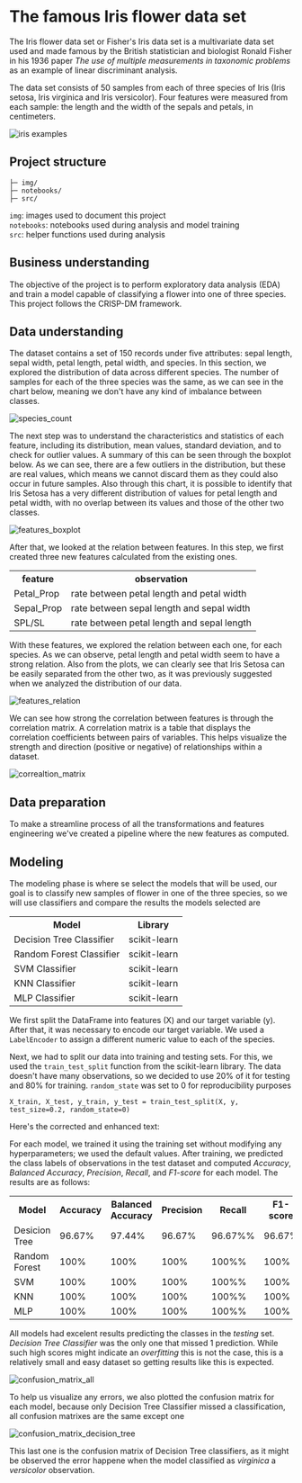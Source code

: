 

# The famous Iris flower data set

The Iris flower data set or Fisher's Iris data set is a multivariate data set used and made famous by the British statistician and biologist Ronald Fisher in his 1936 paper _The use of multiple measurements in taxonomic problems_ as an example of linear discriminant analysis.

The data set consists of 50 samples from each of three species of Iris (Iris setosa, Iris virginica and Iris versicolor). Four features were measured from each sample: the length and the width of the sepals and petals, in centimeters.

![iris examples](img/iris_img.png "Iris examples")

## Project structure

```
├─ img/
├─ notebooks/
├─ src/

```

`img`: images used to document this project <br />
`notebooks`: notebooks used during analysis and model training <br />
`src`: helper functions used during analysis

## Business understanding

The objective of the project is to perform exploratory data analysis (EDA) and train a model capable of classifying a flower into one of three species. This project follows the CRISP-DM framework.

## Data understanding

The dataset contains a set of 150 records under five attributes: sepal length, sepal width, petal length, petal width, and species. In this section, we explored the distribution of data across different species. The number of samples for each of the three species was the same, as we can see in the chart below, meaning we don't have any kind of imbalance between classes.

![species_count](img/species_countplot.png)

The next step was to understand the characteristics and statistics of each feature, including its distribution, mean values, standard deviation, and to check for outlier values. A summary of this can be seen through the boxplot below. As we can see, there are a few outliers in the distribution, but these are real values, which means we cannot discard them as they could also occur in future samples. Also through this chart, it is possible to identify that Iris Setosa has a very different distribution of values for petal length and petal width, with no overlap between its values and those of the other two classes.

![features_boxplot](img/features_boxplot.png)

After that, we looked at the relation between features. In this step, we first created three new features calculated from the existing ones.

<table>
    <tr>
        <th>feature</th>
        <th>observation</th>
    </tr>
    <tr>
        <td>Petal_Prop</td><td>rate between petal length and petal width</td>
    </tr>
     <tr>
        <td>Sepal_Prop</td><td>rate between sepal length and sepal width</td>
    </tr>
         <tr>
        <td>SPL/SL</td><td>rate between petal length and sepal length</td>
    </tr>
</table>

With these features, we explored the relation between each one, for each species. As we can observe, petal length and petal width seem to have a strong relation. Also from the plots, we can clearly see that Iris Setosa can be easily separated from the other two, as it was previously suggested when we analyzed the distribution of our data. 

![features_relation](img/features_scatterplot.png)

We can see how strong the correlation between features is through the correlation matrix. A correlation matrix is a table that displays the correlation coefficients between pairs of variables. This helps visualize the strength and direction (positive or negative) of relationships within a dataset.

![correaltion_matrix](img/correlation_matrix_plot.png)

## Data preparation

To make a streamline process of all the transformations and features engineering we've created a pipeline where the new features as computed.

## Modeling

The modeling phase is where se select the models that will be used, our goal is to classify new samples of flower in one of the three species, so we will use classifiers and compare the results the models selected are

<table>
    <tr>
        <th>Model</th>
        <th>Library</th>
    </tr>
    <tr>
        <td>Decision Tree Classifier</td>
        <td>scikit-learn</td>
    </tr>
    <tr>
        <td>Random Forest Classifier</td>
        <td>scikit-learn</td>        
    </tr>
        <tr>
        <td>SVM Classifier</td>
        <td>scikit-learn</td>        
    </tr>
    </tr>
        <tr>
        <td>KNN Classifier</td>
        <td>scikit-learn</td>        
    </tr>
        </tr>
        <tr>
        <td>MLP Classifier</td>
        <td>scikit-learn</td>        
    </tr>
</table>

We first split the DataFrame into features (X) and our target variable (y). After that, it was necessary to encode our target variable. We used a `LabelEncoder` to assign a different numeric value to each of the species.

Next, we had to split our data into training and testing sets. For this, we used the `train_test_split` function from the scikit-learn library. The data doesn't have many observations, so we decided to use 20% of it for testing and 80% for training. `random_state` was set to 0 for reproducibility purposes

```
X_train, X_test, y_train, y_test = train_test_split(X, y, test_size=0.2, random_state=0)
```

Here's the corrected and enhanced text:

For each model, we trained it using the training set without modifying any hyperparameters; we used the default values. After training, we predicted the class labels of observations in the test dataset and computed _Accuracy_, _Balanced Accuracy_, _Precision_, _Recall_, and _F1-score_ for each model. The results are as follows:

<table>
    <tr>
        <th>Model</th>
        <th>Accuracy</th>
        <th>Balanced Accuracy</th>
        <th>Precision</th>
        <th>Recall</th>
        <th>F1-score</th>
    </tr>
    <tr>
        <td>Desicion Tree</td>
        <td>96.67%</td>
        <td>97.44%</td>
        <td>96.67%</td>
        <td>96.67%%</td>
        <td>96.67%</td>
    </tr>
        <tr>
        <td>Random Forest</td>
        <td>100%</td>
        <td>100%</td>
        <td>100%</td>
        <td>100%%</td>
        <td>100%</td>
    </tr>
    <tr>
        <td>SVM</td>
        <td>100%</td>
        <td>100%</td>
        <td>100%</td>
        <td>100%%</td>
        <td>100%</td>
    </tr>
    <tr>
        <td>KNN</td>
        <td>100%</td>
        <td>100%</td>
        <td>100%</td>
        <td>100%%</td>
        <td>100%</td>
    </tr>
    <tr>
        <td>MLP</td>
        <td>100%</td>
        <td>100%</td>
        <td>100%</td>
        <td>100%%</td>
        <td>100%</td>
    </tr>
</table>

All models had excelent results predicting the classes in the _testing_ set. _Decision Tree Classifier_ was the only one that missed 1 prediction. While such high scores might indicate an _overfitting_ this is not the case, this is a relatively small and easy dataset so getting results like this is expected.

![confusion_matrix_all](img/confusion_matrix_all.png) 

To help us visualize any errors, we also plotted the confusion matrix for each model, because only Decision Tree Classifier missed a classification, all confusion matrixes are the same except one

![confusion_matrix_decision_tree](img/confusion_matrix_dt.png)

This last one is the confusion matrix of Decision Tree classifiers, as it might be observed the error happene when the model classified as _virginica_ a _versicolor_ observation.
